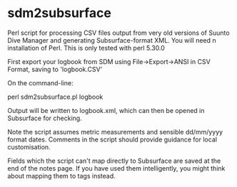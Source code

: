 # sdm2subsurface
Perl script for processing CSV files output from very old versions of Suunto Dive Manager and generating Subsurface-format XML. You will need n installation of Perl. This is only tested with perl 5.30.0

First export your logbook from SDM using File->Export->ANSI in CSV Format, saving to 'logbook.CSV'

On the command-line:

perl sdm2subsurface.pl logbook

Output will be written to logbook.xml, which can then be opened in
Subsurface for checking.

Note the script assumes metric measurements and sensible dd/mm/yyyy format
dates. Comments in the script should provide guidance for local customisation.

Fields which the script can't map directly to Subsurface are saved at the end of the notes page. If you have used them intelligently, you might think about mapping them to tags instead.